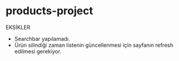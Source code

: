 # products-project

EKSİKLER

- Searchbar yapılamadı.
- Ürün silindiği zaman listenin güncellenmesi için sayfanın refresh edilmesi gerekiyor.
